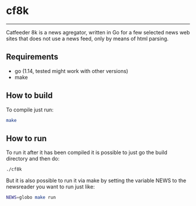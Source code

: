 # cf8k
----
Catfeeder 8k is a news agregator, written in Go for a few selected
news web sites that does not use a news feed, only by means of html parsing.

## Requirements
- go (1.14, tested might work with other versions)
- make

## How to build
To compile just run:
```bash
make
```

## How to run
To run it after it has been compiled it is possible to just go the build
directory and then do:
```bash
./cf8k
```

But it is also possible to run it via make by setting the variable NEWS to the
newsreader you want to run just like:
```bash
NEWS=globo make run
```
